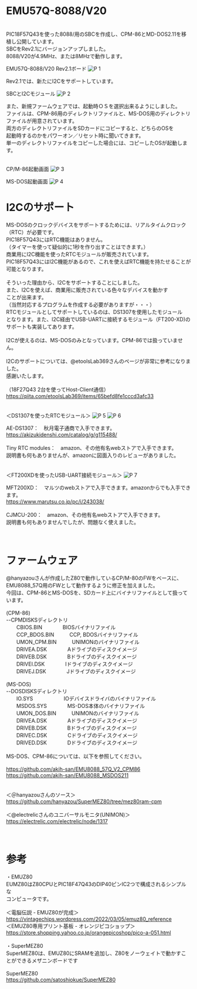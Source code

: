 # EMU57Q-8088/V20<br>
<br>
PIC18F57Q43を使った8088/用のSBCを作成し、CPM-86とMD-DOS2.11を移植し公開しています。<br>
SBCをRev2.1にバージョンアップしました。<br>
8088/V20が4.9MHz、または8MHzで動作します。<br>

EMU57Q-8088/V20 Rev2.1ボード
![P 1](photo/P1020507.JPG)

Rev2.1では、新たにI2Cをサポートしています。<br>

SBCとI2Cモジュール
![P 2](photo/P1020510.JPG)

また、新規ファームウェアでは、起動時ＯＳを選択出来るようにしました。<br>
ファイルは、CPM-86用のディレクトリファイルと、MS-DOS用のディレクトリ<br>
ファイルが用意されています。<br>
両方のディレクトリファイルをSDカードにコピーすると、どちらのOSを<br>
起動時するのかをパワーオン／リセット時に聞いてきます。<br>
単一のディレクトリファイルをコピーした場合には、コピーしたOSが起動します。<br>
<br>

CP/M-86起動画面
![P 3](photo/selectCPM.png)

MS-DOS起動画面
![P 4](photo/selectMSDOS.png)

# I2Cのサポート<br>
MS-DOSのクロックデバイスをサポートするためには、リアルタイムクロック<br>
（RTC）が必要です。<br>
PIC18F57Q43にはRTC機能はありません。<br>
（タイマーを使って疑似的に1秒を作り出すことはできます。）<br>
商業用にI2C機能を使ったRTCモジュールが販売されています。<br>
PIC18F57Q43にはI2C機能があるので、これを使えばRTC機能を持たせることが可能となります。<br>
<br>
そういった理由から、I2Cをサポートすることにしました。<br>
また、I2Cを使えば、商業用に販売されている色々なデバイスを動かす<br>
ことが出来ます。<br>
（当然対応するプログラムを作成する必要がありますが・・・）<br>
RTCモジュールとしてサポートしているのは、DS1307を使用したモジュール<br>
となります。また、I2C経由でUSB-UARTに接続するモジュール（FT200-XD)の<br>
サポートも実装してあります。<br>
<br>
I2Cが使えるのは、MS-DOSのみとなっています。CPM-86では扱っていません。<br>
<br>
I2Cのサポートについては、@etoolsLab369さんのページが非常に参考になりました。<br>
感謝いたします。<br>
<br>
（18F27Q43 2台を使ってHost-Client通信）<br>
https://qiita.com/etoolsLab369/items/65befd8fe1cccd3afc33<br>
<br>
<br>
＜DS1307を使ったRTCモジュール＞
![P 5](photo/P1020512.JPG)
![P 6](photo/P1020513.JPG)

AE-DS1307：　秋月電子通商で入手できます。<br>
https://akizukidenshi.com/catalog/g/g115488/<br>
<br>
Tiny RTC modules：　amazon、その他有名webストアで入手できます。<br>
説明書も何もありませんが、amazonに図面入りのレビューがありました。<br>
<br>
<br>
＜FT200XDを使ったUSB-UART接続モジュール＞
![P 7](photo/P1020511.JPG)

MFT200XD：　マルツのwebストアで入手できます。amazonからでも入手できます。<br>
https://www.marutsu.co.jp/pc/i/243038/<br>
<br>
CJMCU-200：　amazon、その他有名webストアで入手できます。<br>
説明書も何もありませんでしたが、問題なく使えました。<br>
<br>
<br>
# ファームウェア
@hanyazouさんが作成したZ80で動作しているCP/M-80のFWをベースに、<br>
EMU8088_57Q用のFWとして動作するように修正を加えました。<br>
今回は、CPM-86とMS-DOSを、SDカード上にバイナリファイルとして扱っています。<br>
<br>
(CPM-86)<br>
--CPMDISKSディレクトリ<br>
　　CBIOS.BIN　　　　BIOSバイナリファイル<br>
　　CCP_BDOS.BIN　　　CCP, BDOSバイナリファイル<br>
　　UMON_CPM.BIN　　　UNIMONのバイナリファイル<br>
　　DRIVEA.DSK　　　　Aドライブのディスクイメージ<br>
　　DRIVEB.DSK　　　　Bドライブのディスクイメージ<br>
　　DRIVEI.DSK　　　　Iドライブのディスクイメージ<br>
　　DRIVEJ.DSK　　　　Jドライブのディスクイメージ<br>
<br>
(MS-DOS)<br>
--DOSDISKSディレクトリ<br>
　　IO.SYS　　　　　　IOデバイスドライバのバイナリファイル<br>
　　MSDOS.SYS　　　　MS-DOS本体のバイナリファイル<br>
　　UMON_DOS.BIN　　　UNIMONのバイナリファイル<br>
　　DRIVEA.DSK　　　　Aドライブのディスクイメージ<br>
　　DRIVEB.DSK　　　　Bドライブのディスクイメージ<br>
　　DRIVEC.DSK　　　　Cドライブのディスクイメージ<br>
　　DRIVED.DSK　　　　Dドライブのディスクイメージ<br>
<br>
MS-DOS、CPM-86については、以下を参照してください。<br>
<br>
https://github.com/akih-san/EMU8088_57Q_V2_CPM86<br>
https://github.com/akih-san/EMU8088_MSDOS211<br>
<br>
<br>
＜＠hanyazouさんのソース＞<br>
https://github.com/hanyazou/SuperMEZ80/tree/mez80ram-cpm<br>
<br>
＜@electrelicさんのユニバーサルモニタ(UNIMON)＞<br>
https://electrelic.com/electrelic/node/1317<br>
<br>
<br>
# 参考
・EMUZ80<br>
EUMZ80はZ80CPUとPIC18F47Q43のDIP40ピンIC2つで構成されるシンプルな<br>
コンピュータです。<br>
<br>
＜電脳伝説 - EMUZ80が完成＞  <br>
https://vintagechips.wordpress.com/2022/03/05/emuz80_reference  <br>
＜EMUZ80専用プリント基板 - オレンジピコショップ＞  <br>
https://store.shopping.yahoo.co.jp/orangepicoshop/pico-a-051.html<br>
<br>
・SuperMEZ80<br>
SuperMEZ80は、EMUZ80にSRAMを追加し、Z80をノーウェイトで動かすことができるメザニンボードです<br>
<br>
SuperMEZ80<br>
https://github.com/satoshiokue/SuperMEZ80<br>
<br>
